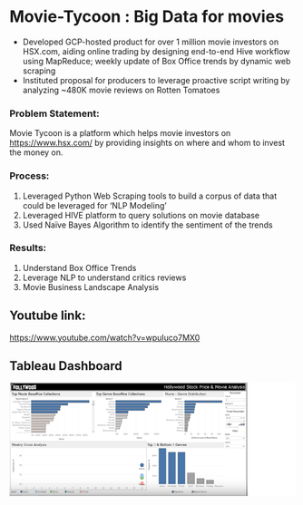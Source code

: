 # Movie-Tycoon : Big Data for movies
- Developed GCP-hosted product for over 1 million movie investors on HSX.com, aiding online trading by designing end-to-end Hive workflow using MapReduce; weekly update of Box Office trends by dynamic web scraping
- Instituted proposal for producers to leverage proactive script writing by analyzing ~480K movie reviews on Rotten Tomatoes

### Problem Statement:
Movie Tycoon is a platform which helps movie investors on https://www.hsx.com/ by providing insights on where and whom to invest the money on.

### Process:
1. Leveraged Python Web Scraping tools to build a corpus of data that could be leveraged for ‘NLP Modeling’
2. Leveraged HIVE platform to query solutions on movie database
3.  Used Naïve Bayes Algorithm to identify the sentiment of the trends

### Results:
1. Understand Box Office Trends
2. Leverage NLP to understand critics reviews
3. Movie Business Landscape Analysis

## Youtube link:
https://www.youtube.com/watch?v=wpuIuco7MX0

## Tableau Dashboard
![Methodology](https://github.com/akshay-madar/codestack/blob/master/ML-DL%20Projects/Cloud%20Based%20BI%20Platform%20-%20Movie%20Tycoon/Movie%20Tycoon.png)
